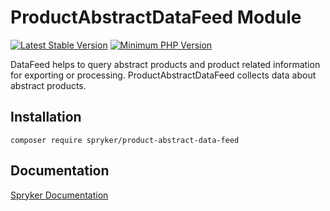 # ProductAbstractDataFeed Module
[![Latest Stable Version](https://poser.pugx.org/spryker/product-abstract-data-feed/v/stable.svg)](https://packagist.org/packages/spryker/product-abstract-data-feed)
[![Minimum PHP Version](https://img.shields.io/badge/php-%3E%3D%207.4-8892BF.svg)](https://php.net/)

DataFeed helps to query abstract products and product related information for exporting or processing. ProductAbstractDataFeed collects data about abstract products.

## Installation

```
composer require spryker/product-abstract-data-feed
```

## Documentation

[Spryker Documentation](https://docs.spryker.com)
